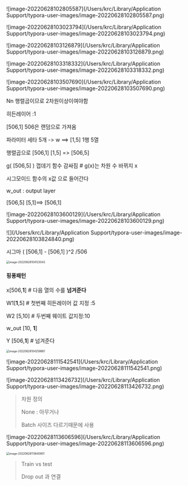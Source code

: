 ![image-20220628102805587](/Users/krc/Library/Application Support/typora-user-images/image-20220628102805587.png)

![image-20220628103023794](/Users/krc/Library/Application Support/typora-user-images/image-20220628103023794.png)

![image-20220628103126879](/Users/krc/Library/Application Support/typora-user-images/image-20220628103126879.png)

![image-20220628103318332](/Users/krc/Library/Application Support/typora-user-images/image-20220628103318332.png)

![image-20220628103507690](/Users/krc/Library/Application Support/typora-user-images/image-20220628103507690.png)

Nn 행렬곱이므로 2차원이상이여야함

히든레이어 :1 

 [506,1] 506은 랜덤으로 가져옴

파라미터 세타 5개 -> w ==> [1,5]    1행 5열

행렬곱으로 [506,1] [1,5]   => [506,5]

g( [506,5] ) 껍데기 함수 감싸짐 # g(x)는 차원 수 바뀌지 x 

시그모이드 함수의 x값 으로 들어간다

w_out : output layer

[506,5] [5,1]==> [506,1]



![image-20220628103600129](/Users/krc/Library/Application Support/typora-user-images/image-20220628103600129.png)

![](/Users/krc/Library/Application Support/typora-user-images/image-20220628103824840.png)





시그마 ( [506,1] - [506,1] )^2 /506

<img src="/Users/krc/Library/Application Support/typora-user-images/image-20220628104123043.png" alt="image-20220628104123043" style="zoom:50%;" />

#### 핑퐁패턴

x[506,**1**]  # 다음 열의 수를 **넘겨준다**

W1[**1**,5] # 첫번째 히든레이어 값 지정 :5

W2 [5,10] # 두번째 웨이트 값지정:10

w_out [10, **1**] 

Y [506,**1**] # 넘겨준다

<img src="/Users/krc/Library/Application Support/typora-user-images/image-20220628104258661.png" alt="image-20220628104258661" style="zoom:50%;" />



![image-20220628111542541](/Users/krc/Library/Application Support/typora-user-images/image-20220628111542541.png)





![image-20220628113426732](/Users/krc/Library/Application Support/typora-user-images/image-20220628113426732.png)

> 차원 정의
>
> None : 아무거나
>
> Batch 사이즈 다르기때문에 사용



![image-20220628113606596](/Users/krc/Library/Application Support/typora-user-images/image-20220628113606596.png)



<img src="/Users/krc/Library/Application Support/typora-user-images/image-20220628113640801.png" alt="image-20220628113640801" style="zoom:50%;" />

> Train vs test
>
> Drop out 과 연결